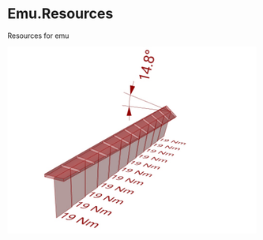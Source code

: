 # Emu.Resources
Resources for emu


![Preview of Grasshopper definition](https://github.com/EmilPoulsen/Emu.Resources/blob/develop/examples/PlywoodStripTorsion/Emu_PlywoodStripTorsion_Preview.jpg)


